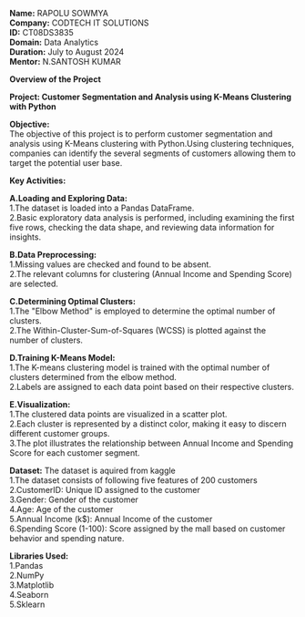 **Name:** RAPOLU SOWMYA  
**Company:** CODTECH IT SOLUTIONS  
**ID:** CT08DS3835  
**Domain:** Data Analytics  
**Duration:** July to August 2024  
**Mentor:** N.SANTOSH KUMAR


**Overview of the Project**

**Project: Customer Segmentation and Analysis using K-Means Clustering with Python**

**Objective:**  
The objective of this project is to perform customer segmentation and analysis using K-Means clustering with Python.Using clustering techniques, companies can identify the several segments of customers allowing them to target the potential user base.

**Key Activities:**

**A.Loading and Exploring Data:**       
1.The dataset is loaded into a Pandas DataFrame.       
2.Basic exploratory data analysis is performed, including examining the first five rows, checking the data shape, and reviewing data information for insights. 

**B.Data Preprocessing:**      
1.Missing values are checked and found to be absent.      
2.The relevant columns for clustering (Annual Income and Spending Score) are selected.   

**C.Determining Optimal Clusters:**   
1.The "Elbow Method" is employed to determine the optimal number of clusters.   
2.The Within-Cluster-Sum-of-Squares (WCSS) is plotted against the number of clusters.  

**D.Training K-Means Model:**      
1.The K-means clustering model is trained with the optimal number of clusters determined from the elbow method.     
2.Labels are assigned to each data point based on their respective clusters.      

**E.Visualization:**       
1.The clustered data points are visualized in a scatter plot.     
2.Each cluster is represented by a distinct color, making it easy to discern different customer groups.  
3.The plot illustrates the relationship between Annual Income and Spending Score for each customer segment.  

**Dataset:**
The dataset is aquired from kaggle  
1.The dataset consists of following five features of 200 customers  
2.CustomerID: Unique ID assigned to the customer  
3.Gender: Gender of the customer  
4.Age: Age of the customer   
5.Annual Income (k$): Annual Income of the customer  
6.Spending Score (1-100): Score assigned by the mall based on customer behavior and spending nature.  

**Libraries Used:**  
1.Pandas  
2.NumPy  
3.Matplotlib  
4.Seaborn  
5.Sklearn   

